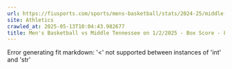 ```yaml
---
url: https://fiusports.com/sports/mens-basketball/stats/2024-25/middle-tennessee/boxscore/12661
site: Athletics
crawled_at: 2025-05-13T10:04:43.982677
title: Men's Basketball vs Middle Tennessee on 1/2/2025 - Box Score - FIU Athletics
---
```


Error generating fit markdown: '<' not supported between instances of 'int' and 'str'
